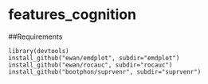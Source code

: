 # features_cognition

##Requirements

    library(devtools)
    install_github("ewan/emdplot", subdir="emdplot")
    install_github("ewan/rocauc", subdir="rocauc")
    install_github("bootphon/suprvenr", subdir="suprvenr")
    
